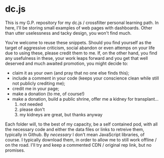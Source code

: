 # dc.js
This is my G.P. repository for my dc.js / crossfilter personal learning path. In here, I'll be storing small examples of web pages with dashboards. Other than utter uselessness and tacky design, you won't find much.

You're welcome to reuse these snippets. Should you find yourself as the target of aggressive criticism, social abandon or even attemps on your life due to using these, please credit them to me. If, on the other hand, you find any usefulness in these, your work leaps forward and you get that well deserved and much awaited promotion, you might decide to:
* claim it as your own (and pray that no one else finds this);
* include a comment in your code (keeps your conscience clean while still not publicly crediting me);
* credit me in your page;
* make a donation (to me, of course!)
* make a donation, build a public shrine, offer me a kidney for transplant...
  1. not needed
  2. please don't
  3. my kidneys are great, but thanks anyway

Each folder will, to the best of my capacity, be a self contained pod, with all the necessary code and either the data files or links to retreive them, typically in Github. By _necessary_ I don't mean JavaScript libraries, of course. I typically download them, in order to allow me to still work offline / on the road. I'll try and keep a commented CDN / original rep link, but no promises.
